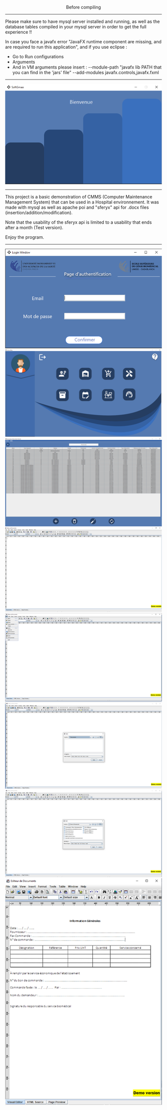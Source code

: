 <p align="center"> Before compiling </p>
<p align="center">
 
********************************************************************************************************************
</p>

Please make sure to have mysql server installed and running, as well as the database tables compiled in your mysql server in order to get 
the full experience !!

In case you face a javafx error "JavaFX runtime component are missing, and are required to run this application", and if you use eclipse : 
 -  Go to Run configurations
 -  Arguments
 -  And in VM arguments please insert : --module-path "javafx lib PATH that you can find in the 'jars' file" --add-modules javafx.controls,javafx.fxml
<p align="center">
 
********************************************************************************************************************
</p>

<p align="center">
  <img src="./readme_Img/welcome_page.PNG"/>
</p>
<p align="center">
 
********************************************************************************************************************
</p>
This project is a basic demonstration of CMMS (Computer Maintenance Management System) that can be used 
in a Hospital environnement.
It was made with mysql as well as apache poi and "sferyx" api for .docx files (insertion/addition/modification).

Note that the usability of the sferyx api is limited to a usability that ends after a month (Test version).

Enjoy the program.
<p align="center">
 
********************************************************************************************************************
</p>
<p align="center">
  
  <img src="./readme_Img/Login.PNG"/>
  <br>
  <img src="./readme_Img/MainMenu.PNG"/>
  <br>
  <img src="./readme_Img/Img_1.PNG"/>
  <br>
  <img src="./readme_Img/Word.PNG"/>
  <br>
  <img src="./readme_Img/2.PNG"/>
  <br>
  <img src="./readme_Img/3.PNG"/>
  <br>
  <img src="./readme_Img/4.PNG"/>
  <br>
  <img src="./readme_Img/5.PNG"/>
  
</p>
